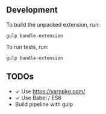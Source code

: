 ## Development
To build the unpacked extension, run:
```
gulp bundle-extension
```

To run tests, run:
```
gulp bundle-extension
```


## TODOs
* ✓ Use https://yarnpkg.com/
* ✓ Use Babel / ES6
* Build pipeline with gulp
